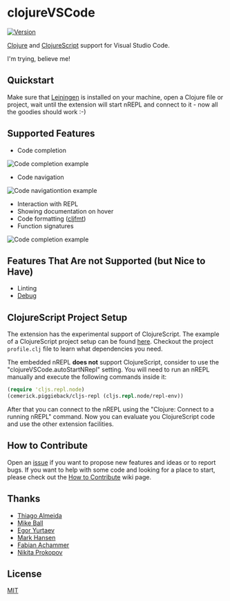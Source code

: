 # clojureVSCode

[![Version](https://vsmarketplacebadge.apphb.com/version/avli.clojure.svg)](https://marketplace.visualstudio.com/items?itemName=avli.clojure)

[Clojure](https://clojure.org) and [ClojureScript](https://clojurescript.org) support for Visual Studio Code.

I'm trying, believe me!

## Quickstart

Make sure that [Leiningen](https://leiningen.org/) is installed on your machine, open a Clojure file or project, wait until the extension will start nREPL and connect to it - now all the goodies should work :-)

## Supported Features

* Code completion

![Code completion example](https://github.com/avli/clojureVSCode/raw/master/images/code%20completion%20example.png)

* Code navigation

![Code navigationtion example](https://github.com/avli/clojureVSCode/raw/master/images/code%20navigation%20example.png)

* Interaction with REPL
* Showing documentation on hover
* Code formatting ([cljfmt](https://github.com/weavejester/cljfmt))
* Function signatures

![Code completion example](https://github.com/avli/clojureVSCode/raw/master/images/function%20signature%20example.png)

## Features That Are not Supported (but Nice to Have)

* Linting
* [Debug](https://github.com/indiejames/vscode-clojure-debug)

## ClojureScript Project Setup

The extension has the experimental support of ClojureScript. The example of a ClojureScript project setup can be found [here](https://github.com/avli/clojurescript-example-project). Checkout the project `profile.clj` file to learn what dependencies you need.

The embedded nREPL **does not** support ClojureScript, consider to use the "clojureVSCode.autoStartNRepl" setting. You will need to run an nREPL manually and execute the following commands inside it:

```clojure
(require 'cljs.repl.node)
(cemerick.piggieback/cljs-repl (cljs.repl.node/repl-env))
```

After that you can connect to the nREPL using the "Clojure: Connect to a running nREPL" command. Now you can evaluate you ClojureScript code and use the other extension facilities.


## How to Contribute

Open an [issue](https://github.com/avli/clojureVSCode/issues) if you want to propose new features and ideas or to report bugs. If you want to help with some code and looking for a place to start, please check out the [How to Contribute](https://github.com/avli/clojureVSCode/wiki/Contribution) wiki page.

## Thanks

- [Thiago Almeida](https://github.com/fasfsfgs)
- [Mike Ball](https://github.com/mikeball)
- [Egor Yurtaev](https://github.com/yurtaev)
- [Mark Hansen](https://github.com/mhansen)
- [Fabian Achammer](https://github.com/fachammer)
- [Nikita Prokopov](https://github.com/tonsky)

## License

[MIT](https://raw.githubusercontent.com/avli/clojureVSCode/master/LICENSE.txt)
